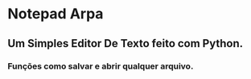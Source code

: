# Notepad Arpa

## Um Simples Editor De Texto feito com Python.

### Funções como salvar e abrir qualquer arquivo.

